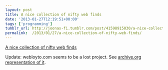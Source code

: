 ```yaml
---
layout: post
title: A nice collection of nifty web finds
date: '2013-01-27T12:19:51+00:00'
tags: ['programming']
tumblr_url: http://joonas-fi.tumblr.com/post/41598915030/a-nice-collection-of-nifty-web-finds
permalink:  /2013/01/27/a-nice-collection-of-nifty-web-finds/
---
```


[A nice collection of nifty web finds](http://www.webloyto.com/)

Update: webloyto.com seems to be a lost project. See [archive.org representation of it](https://web.archive.org/web/20140209223440/http://www.webloyto.com/).
